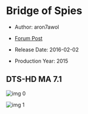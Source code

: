 # Bridge of Spies

* Author: aron7awol

* [Forum Post](https://www.avsforum.com/threads/bass-eq-for-filtered-movies.2995212/post-58780336)

* Release Date: 2016-02-02
* Production Year: 2015

## DTS-HD MA 7.1

![img 0](https://i.imgur.com/GYzlBnI.jpg)

![img 1](https://i.imgur.com/HqypPC6.png)

